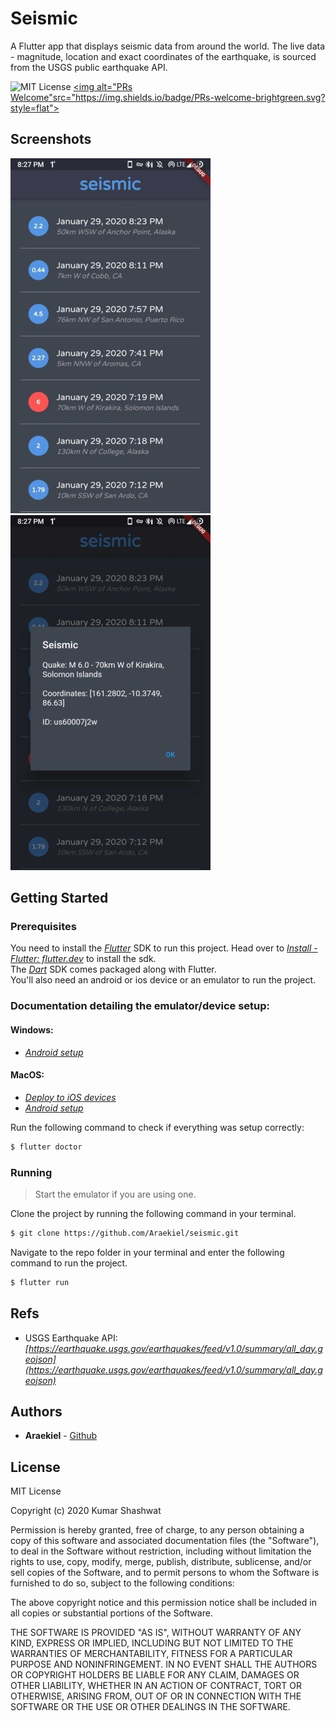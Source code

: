 # Seismic

A Flutter app that displays seismic data from around the world. The live data - magnitude, location and exact coordinates of the earthquake, is sourced from the USGS public earthquake API. 

<a><img alt="MIT License" src="https://img.shields.io/apm/l/atomic-design-ui.svg?"></a>
<a href="http://makeapullrequest.com">
  <img alt="PRs Welcome"src="https://img.shields.io/badge/PRs-welcome-brightgreen.svg?style=flat">
</a>

## Screenshots

![Screenshot 1](https://raw.githubusercontent.com/Araekiel/seismic/master/resources/images/screenshot_1.jpg) ![Screenshot 2](https://raw.githubusercontent.com/Araekiel/seismic/master/resources/images/screenshot_2.jpg)

## Getting Started 

### Prerequisites

You need to install the *[Flutter](https://dart.dev/)* SDK to run this project.
Head over to *[Install - Flutter: flutter.dev](https://flutter.dev/docs/get-started/install)* to install the sdk.<br>
The *[Dart](https://dart.dev/)* SDK comes packaged along with Flutter.<br>
You'll also need an android or ios device or an emulator to run the project.

### Documentation detailing the emulator/device setup:
#### Windows: 
- *[Android setup](https://flutter.dev/docs/get-started/install/windows#android-setup)*
#### MacOS: 
- *[Deploy to iOS devices](https://flutter.dev/docs/get-started/install/macos#deploy-to-ios-devices)*
- *[Android setup](https://flutter.dev/docs/get-started/install/macos#android-setup)*

Run the following command to check if everything was setup correctly:

```bash
$ flutter doctor
```

### Running 

> Start the emulator if you are using one.

Clone the project by running the following command in your terminal.

```bash
$ git clone https://github.com/Araekiel/seismic.git
```

Navigate to the repo folder in your terminal and enter the following command to run the project.

```bash
$ flutter run
```

## Refs 

- USGS Earthquake API: *[https://earthquake.usgs.gov/earthquakes/feed/v1.0/summary/all_day.geojson](https://earthquake.usgs.gov/earthquakes/feed/v1.0/summary/all_day.geojson)*

## Authors

- **Araekiel** - [Github](https://github.com/Araekiel)

## License

MIT License

Copyright (c) 2020 Kumar Shashwat

Permission is hereby granted, free of charge, to any person obtaining a copy
of this software and associated documentation files (the "Software"), to deal
in the Software without restriction, including without limitation the rights
to use, copy, modify, merge, publish, distribute, sublicense, and/or sell
copies of the Software, and to permit persons to whom the Software is
furnished to do so, subject to the following conditions:

The above copyright notice and this permission notice shall be included in all
copies or substantial portions of the Software.

THE SOFTWARE IS PROVIDED "AS IS", WITHOUT WARRANTY OF ANY KIND, EXPRESS OR
IMPLIED, INCLUDING BUT NOT LIMITED TO THE WARRANTIES OF MERCHANTABILITY,
FITNESS FOR A PARTICULAR PURPOSE AND NONINFRINGEMENT. IN NO EVENT SHALL THE
AUTHORS OR COPYRIGHT HOLDERS BE LIABLE FOR ANY CLAIM, DAMAGES OR OTHER
LIABILITY, WHETHER IN AN ACTION OF CONTRACT, TORT OR OTHERWISE, ARISING FROM,
OUT OF OR IN CONNECTION WITH THE SOFTWARE OR THE USE OR OTHER DEALINGS IN THE
SOFTWARE.